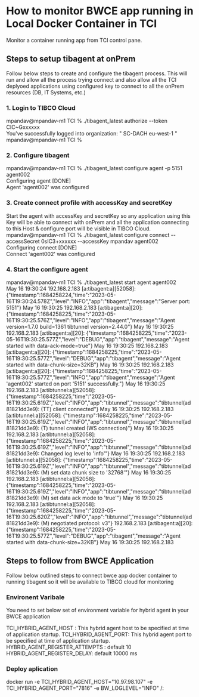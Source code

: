 # How to monitor BWCE app running in Local Docker Container in TCI

Monitor a container running app from TCI control pane.

## Steps to setup tibagent at onPrem
Follow below steps to create and configure the tibagent process. This will run and allow all the process trying connect and also allow all the TCI deplyoed applications using configured key to connect to all the onPrem resources (DB, IT Systems, etc.)

### 1. Login to TIBCO Cloud
mpandav@mpandav-m1 TCI % ./tibagent_latest authorize --token CIC~Gxxxxxx                                                           
You've successfully logged into organization: " SC-DACH eu-west-1 " 
mpandav@mpandav-m1 TCI % 

### 2. Configure tibagent 
mpandav@mpandav-m1 TCI % ./tibagent_latest configure agent -p 5151 agent002              
Configuring agent [DONE]                 
Agent 'agent002' was configured

### 3. Create connect profile with accessKey and secretKey
Start the agent with accessKey and secretKey so any application using this Key will be able to connect with onPrem and all the application connecting to this Host & configure port will be visible in TIBCO Cloud.<br/>
mpandav@mpandav-m1 TCI % ./tibagent_latest configure connect --accessSecret 0sIC3+xxxxxx --accessKey mpandav agent002                       
Configuring connect [DONE]                 
Connect 'agent002' was configured

### 4. Start the configure agent
mpandav@mpandav-m1 TCI % ./tibagent_latest start agent agent002                                                                         
May 16 19:30:24 192.168.2.183 [a:tibagent:a][52058]: {"timestamp":1684258224,"time":"2023-05-16T19:30:24.578Z","level":"INFO","app":"tibagent","message":"Server port: 5151"}
May 16 19:30:25 192.168.2.183 [a:tibagent:a][20]: {"timestamp":1684258225,"time":"2023-05-16T19:30:25.576Z","level":"INFO","app":"tibagent","message":"Agent version=1.7.0 build=1361 tibtunnel version=2.44.0"}
May 16 19:30:25 192.168.2.183 [a:tibagent:a][20]: {"timestamp":1684258225,"time":"2023-05-16T19:30:25.577Z","level":"DEBUG","app":"tibagent","message":"Agent started with data-ack-mode=true"}
May 16 19:30:25 192.168.2.183 [a:tibagent:a][20]: {"timestamp":1684258225,"time":"2023-05-16T19:30:25.577Z","level":"DEBUG","app":"tibagent","message":"Agent started with data-chunk-size=32KB"}
May 16 19:30:25 192.168.2.183 [a:tibagent:a][20]: {"timestamp":1684258225,"time":"2023-05-16T19:30:25.577Z","level":"INFO","app":"tibagent","message":"Agent 'agent002' started on port '5151' successfully."}
May 16 19:30:25 192.168.2.183 [a:tibtunnel:a][52058]: {"timestamp":1684258225,"time":"2023-05-16T19:30:25.619Z","level":"INFO","app":"tibtunnel","message":"tibtunnel(ad81821dd3e9): (TT) client connected"}
May 16 19:30:25 192.168.2.183 [a:tibtunnel:a][52058]: {"timestamp":1684258225,"time":"2023-05-16T19:30:25.619Z","level":"INFO","app":"tibtunnel","message":"tibtunnel(ad81821dd3e9): (T) tunnel created (WS connection)"}
May 16 19:30:25 192.168.2.183 [a:tibtunnel:a][52058]: {"timestamp":1684258225,"time":"2023-05-16T19:30:25.619Z","level":"INFO","app":"tibtunnel","message":"tibtunnel(ad81821dd3e9): Changed log level to 'info'"}
May 16 19:30:25 192.168.2.183 [a:tibtunnel:a][52058]: {"timestamp":1684258225,"time":"2023-05-16T19:30:25.619Z","level":"INFO","app":"tibtunnel","message":"tibtunnel(ad81821dd3e9): (M) set data chunk size to '32768'"}
May 16 19:30:25 192.168.2.183 [a:tibtunnel:a][52058]: {"timestamp":1684258225,"time":"2023-05-16T19:30:25.619Z","level":"INFO","app":"tibtunnel","message":"tibtunnel(ad81821dd3e9): (M) set data ack mode to 'true'"}
May 16 19:30:25 192.168.2.183 [a:tibtunnel:a][52058]: {"timestamp":1684258225,"time":"2023-05-16T19:30:25.620Z","level":"INFO","app":"tibtunnel","message":"tibtunnel(ad81821dd3e9): (M) negotiated protocol: v3"}
192.168.2.183 [a:tibagent:a][20]: {"timestamp":1684258225,"time":"2023-05-16T19:30:25.577Z","level":"DEBUG","app":"tibagent","message":"Agent started with data-chunk-size=32KB"}
May 16 19:30:25 192.168.2.183

## Steps to follow from BWCE Application
Follow below outlined steps to connect bwce app docker container to running tibagent so it will be available to TIBCO cloud for monitoring
### Environent Varibale
You need to set below set of environment variable for hybrid agent in your BWCE application

TCI_HYBRID_AGENT_HOST : This hybrid agent host to be specified at time of application startup.
TCI_HYBRID_AGENT_PORT: This hybrid agent port to be specified at time of application startup.
HYBRID_AGENT_REGISTER_ATTEMPTS : default 10
HYBRID_AGENT_REGISTER_DELAY: default 10000 ms

### Deploy aplication
docker run -e TCI_HYBRID_AGENT_HOST="10.97.98.107"  -e TCI_HYBRID_AGENT_PORT="7816" -e BW_LOGLEVEL="INFO" <repo>/<image>:<version>
